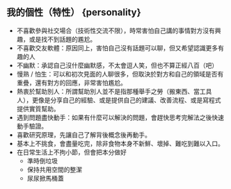 ## 我的個性（特性） {personality}

- 不喜歡參與社交場合（技術性交流不限），時常害怕自己講的事情對方沒有興趣，或是找不到話題的尷尬。
- 不喜歡交友軟體：原因同上，害怕自己沒有話題可以聊，但又希望認識更多有趣的人
- 不幽默：承認自己沒什麼幽默感，不太會逗人笑，但也不算正經八百（吧）
- 慢熟 / 怕生：可以和初次見面的人聊很多，但取決於對方和自己的領域是否有重疊，還有對方的回應，非常害怕尷尬。
- 熱衷於幫助別人：所謂幫助別人並不是指那種舉手之勞（搬東西、當工具人），更像是分享自己的經驗、或是提供自己的建議、改善流程、或是寫程式提供實質幫助。
- 遇到問題盡快動手：如果有什麼可以解決的問題，會趕快思考完解法之後快速動手驗證。
- 喜歡研究原理，先讓自己了解背後概念後再動手。
- 基本上不挑食，會盡量吃完，除非食物本身不新鮮、壞掉、難吃到難以入口。
- 在日常生活上不拘小節，但會把本分做好
  - 準時倒垃圾
  - 保持共用空間的整潔
  - 尿尿掀馬桶蓋
